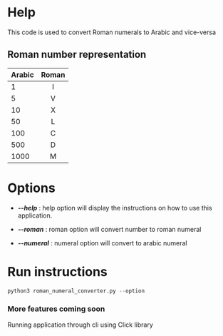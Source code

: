 # Help
This code is used to convert Roman numerals to Arabic and vice-versa
## Roman number representation

| Arabic         | Roman        |
| ------------- |:-------------:|
| 1             |I              |  
| 5             |V              |
| 10            |X              |
| 50            |L              |
| 100           |C              |
| 500           |D              |
| 1000          |M              |


# Options
* **_--help_** :  help option will display the instructions on how to use this application.

* **_--roman_** : roman option will convert number to roman numeral

* **_--numeral_** : numeral option will convert to arabic numeral
# Run instructions
```python
python3 roman_numeral_converter.py --option 
```

### More features coming soon
Running application through cli using Click library